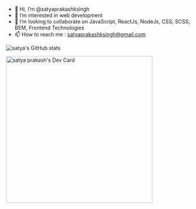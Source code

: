 - 👋 Hi, I’m @satyaprakashksingh
- 👀 I’m interested in web development
- 💞️ I’m looking to collaborate on JavaScript, ReactJs, NodeJs, CSS, SCSS, BEM, Frontend Technologies
- 📫 How to reach me : satyaprakashksingh@gmail.com

<!---
satyaprakashksingh/satyaprakashksingh is a ✨ special ✨ repository because its `README.md` (this file) appears on your GitHub profile.
You can click the Preview link to take a look at your changes.
--->




![satya's GitHub stats](https://github-readme-stats.vercel.app/api?username=satyaprakashksingh&count_private=true&show_icons=true&theme=radical)






<a href="https://app.daily.dev/satyaprakashksingh"><img src="https://api.daily.dev/devcards/cfbc6dcb3ecd47548e04c61f7ccf610a.png?r=idm" width="400" alt="satya prakash's Dev Card"/></a>

